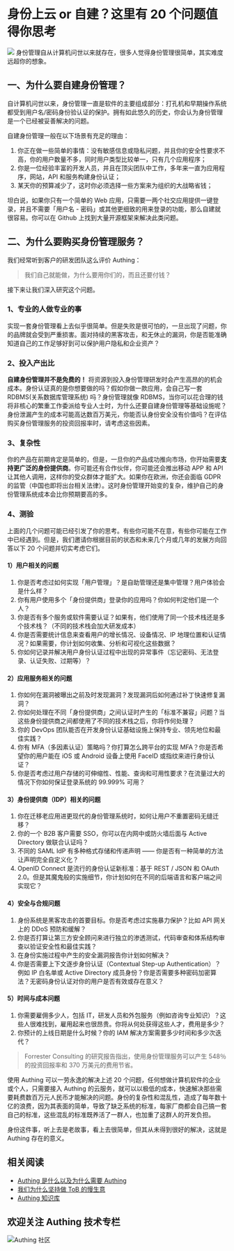 # 身份上云 or 自建？这里有 20 个问题值得你思考

![](https://cdn.authing.cn/blog/20191027184218.png)
身份管理自从计算机问世以来就存在，很多人觉得身份管理很简单，其实难度远超你的想象。

<!-- more -->

## 一、为什么要自建身份管理？
自计算机问世以来，身份管理一直是软件的主要组成部分：打孔机和早期操作系统都受到用户名/密码身份验认证的保护。拥有如此悠久的历史，你会认为身份管理是一个已经被妥善解决的问题。

自建身份管理一般在以下场景有充足的理由：

1. 你正在做一些简单的事情：没有敏感信息或隐私问题，并且你的安全性要求不高，你的用户数量不多，同时用户类型比较单一，只有几个应用程序；
2. 你是一位经验丰富的开发人员，并且在顶尖团队中工作，多年来一直为应用程序，网站，API 和服务构建身份认证；
3. 某天你的预算减少了，这时你必须选择一些方案来为组织的大战略省钱；

坦白说，如果你只有一个简单的 Web 应用，只需要一两个社交应用提供一键登录，并且不需要「用户名 - 密码」或其他更细致的用来登录的功能，那么自建就很容易。你可以在 Github 上找到大量开源框架来解决此类问题。

## 二、为什么要购买身份管理服务？
我们经常听到客户的研发团队这么评价 Authing：

> 我们自己就能做，为什么要用你们的，而且还要付钱？

接下来让我们深入研究这个问题。

### 1、专业的人做专业的事
实现一套身份管理看上去似乎很简单。但是失败是很可怕的，一旦出现了问题，你的品牌就会受到严重损害。面对持续的黑客攻击，和无休止的漏洞，你是否能准确知道自己的工作足够好到可以保护用户隐私和企业资产？

### 2、投入产出比
**自建身份管理并不是免费的！**
将资源到投入身份管理研发时会产生高昂的的机会成本。身份认证真的是你想要做的吗？假如你做一款应用，会自己写一套 RDBMS(关系数据库管理系统) 吗？身份管理就像 RDBMS，当你可以花合理的钱将非核心的繁重工作委派给专业人士时，为什么还要自建身份管理等基础设施呢？身份泄漏产生的成本可能高达数百万美元，你能否认身份安全没有价值吗？在评估购买身份管理服务的投资回报率时，请考虑这些因素。

### 3、复杂性
你的产品在前期肯定是简单的，但是，一旦你的产品成功推向市场，你开始需要**支持更广泛的身份提供商**。你可能还有合作伙伴，你可能还会推出移动 APP 和 API 让其他人调用，这样你的受众群体才能扩大。如果你在欧洲，你还会面临 GDPR 的监管（中国也即将出台相关法律）。这时身份管理开始变的复杂，维护自己的身份管理系统成本会比你预期要高的多。

### 4、测验
上面的几个问题可能已经引发了你的思考。有些你可能不在意，有些你可能在工作中已经遇到。但是，我们邀请你根据目前的状态和未来几个月或几年的发展方向回答以下 20 个问题并切实考虑它们。

#### 1）用户相关的问题
1. 你是否考虑过如何实现「用户管理」？是自助管理还是集中管理？用户体验会是什么样？
2. 你有用户使用多个「身份提供商」登录你的应用吗？你如何判定他们是一个人？
3. 你是否有多个服务或软件需要认证？如果有，他们使用了同一个技术栈还是多个技术栈？（不同的技术栈会加大研发成本）
4. 你是否需要统计信息来查看用户的增长情况、设备情况、IP 地理位置和认证情况？如果需要，你计划如何收集、分析和可视化这些数据？
5. 你如何记录并解决用户身份认证过程中出现的异常事件（忘记密码、无法登录、认证失败、过期等）？

#### 2）应用服务相关的问题
1. 你如何在漏洞被曝出之前及时发现漏洞？发现漏洞后如何通过补丁快速修复漏洞？
2. 你如何处理在不同「身份提供商」之间认证时产生的「标准不兼容」问题？当这些身份提供商之间都使用了不同的技术栈之后，你将作何处理？
3. 你的 DevOps 团队能否在开发身份认证基础设施上保持专业、领先地位和最佳实践？
4. 你有 MFA（多因素认证）策略吗？你打算怎么跨平台的实现 MFA？你是否希望你的用户能在 iOS 或 Android 设备上使用 FaceID 或指纹来进行身份认证？
5. 你是否考虑过用户存储的可伸缩性、性能、查询和可用性要求？在流量过大的情况下你如何保证登录系统的 99.999% 可用？


#### 3）身份提供商（IDP）相关的问题
1. 你在迁移老应用进更现代的身份管理系统时，如何让用户不重置密码无缝迁移？
2. 你的一个 B2B 客户需要 SSO，你可以在内网中或防火墙后面与 Active Directory 做联合认证吗？
3. 不同的 SAML IdP 有多种格式存储和传递声明 —— 你是否有一种简单的方法让声明完全自定义化？
4. OpenID Connect 是流行的身份认证新标准：基于 REST / JSON 和 OAuth 2.0。但是其魔鬼般的实施细节，你计划如何在不同的后端语言和客户端之间实现它？

#### 4）安全与合规问题
1. 身份系统是黑客攻击的首要目标。你是否考虑过实施暴力保护？比如 API 网关上的 DDoS 预防和缓解？
2. 你是否打算让第三方安全顾问来进行独立的渗透测试，代码审查和体系结构审查以验证安全性和最佳实践？
3. 在身份实施过程中产生的安全漏洞报告你计划如何解决？
4. 你是否需要上下文逐步身份认证（Contextual Step-up Authentication）？例如 IP 白名单或 Active Directory 成员身份？你是否需要多种密码加密算法？无密码身份认证对你的用户是否有效或存在意义？

#### 5）时间与成本问题
1. 你需要雇佣多少人，包括 IT，研发人员和外包服务（例如咨询专业知识）？这些人很难找到，雇用起来也很昂贵。你将从何处获得这些人才，费用是多少？
2. 你预计的上线日期是什么时候？你的 IAM 解决方案需要多少时间和多少次迭代？

> Forrester Consulting 的研究报告指出，使用身份管理服务可以产生 548％ 的投资回报率和 370 万美元的费用节省。

使用 Authing 可以一劳永逸的解决上述 20 个问题，任何想做计算机软件的企业或个人，只需要接入 Authing 的云服务，就可以以极低的成本，快速解决那些需要耗费数百万元人民币才能解决的问题。身份的复杂性和混乱性，造成了每年数十亿的浪费，因为其表面的简单，导致了缺乏系统的标准，每家厂商都会自己搞一套自己的标准，这些混乱的标准既养活了一群人，也加重了这群人的开发负担。

身份这件事，听上去是老故事，看上去很简单，但其从未得到很好的解决，这就是 Authing 存在的意义。



## **相关阅读**
* [Authing 是什么以及为什么需要 Authing](https://authing.cn/blog//Authing%E6%98%AF%E4%BB%80%E4%B9%88%E4%BB%A5%E5%8F%8A%E4%B8%BA%E4%BB%80%E4%B9%88%E9%9C%80%E8%A6%81Authing.html)
* [我们为什么坚持做 ToB 的慢生意](https://authing.cn/blog//我们为什么坚持做ToB的慢生意.html)
* [Authing 知识库](https://learn.authing.cn/authing/)

## 欢迎关注 Authing 技术专栏
![Authing 社区](https://cdn.authing.cn/blog/Authing_mini.jpg)

